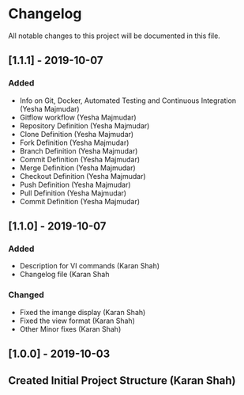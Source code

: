 # Changelog  
All notable changes to this project will be documented in this file.  

## [1.1.1] - 2019-10-07

### Added
- Info on Git, Docker, Automated Testing and Continuous Integration (Yesha Majmudar)
- Gitflow workflow (Yesha Majmudar)
- Repository Definition (Yesha Majmudar)
- Clone Definition (Yesha Majmudar)
- Fork Definition (Yesha Majmudar)
- Branch Definition (Yesha Majmudar)
- Commit Definition (Yesha Majmudar)
- Merge Definition (Yesha Majmudar)
- Checkout Definition (Yesha Majmudar)
- Push Definition (Yesha Majmudar)
- Pull Definition (Yesha Majmudar)
- Commit Definition (Yesha Majmudar)

## [1.1.0] - 2019-10-07

### Added
- Description for VI commands (Karan Shah)
- Changelog file (Karan Shah

### Changed
- Fixed the imange display (Karan Shah)
- Fixed the view format (Karan Shah)
- Other Minor fixes (Karan Shah)

## [1.0.0] - 2019-10-03  
## Created Initial Project Structure (Karan Shah)
